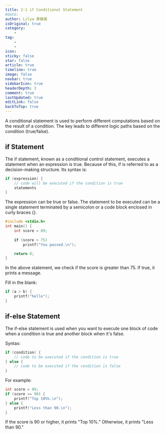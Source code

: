 ```yaml
---
title: 2-1 if Conditional Statement
#date: 
author: Lilya 黑静美
isOriginal: true
category: 
    - 
tag:
    - 
    - 
icon: 
sticky: false
star: false
article: true
timeline: true
image: false
navbar: true
sidebarIcon: true
headerDepth: 3
comment: true
lastUpdated: true
editLink: false
backToTop: true
---
```




A conditional statement is used to perform different computations based on the result of a condition. The key leads to different logic paths based on the condition (true/false).

## if Statement

The if statement, known as a conditional control statement, executes a statement when an expression is true. Because of this, if is referred to as a decision-making structure. Its syntax is:

```c
if (expression) {
    // code will be executed if the condition is true
    statements
}
```

The expression can be true or false. The statement to be executed can be a single statement terminated by a semicolon or a code block enclosed in curly braces {}.

```c
#include <stdio.h>
int main() {
    int score = 89;
    
    if (score > 75)
        printf("You passed.\n");

    return 0;
}
```

In the above statement, we check if the score is greater than 75. If true, it prints a message.

Fill in the blank:

```c
if (a > b) {
    printf("hello");
}
```

## if-else Statement

The if-else statement is used when you want to execute one block of code when a condition is true and another block when it's false.

Syntax:

```c
if (condition) {
    // code to be executed if the condition is true
} else {
    // code to be executed if the condition is false
}
```

For example:

```c
int score = 89;
if (score >= 90) {
    printf("Top 10%%.\n");
} else {
    printf("Less than 90.\n");
}
```

If the score is 90 or higher, it prints "Top 10%." Otherwise, it prints "Less than 90." 







